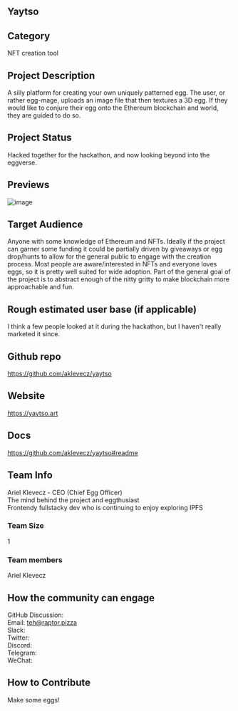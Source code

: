 ## Yaytso

## Category 
NFT creation tool

## Project Description
A silly platform for creating your own uniquely patterned egg. The user, or rather egg-mage, uploads an image file that then textures a 3D egg. If they would like to conjure their egg onto the Ethereum blockchain and world, they are guided to do so.

## Project Status
Hacked together for the hackathon, and now looking beyond into the eggverse.

## Previews
![image](https://user-images.githubusercontent.com/38079642/114130295-18f2cd00-98b5-11eb-9c2e-fccfcf5d3a84.png)

## Target Audience
Anyone with some knowledge of Ethereum and NFTs. Ideally if the project can garner some funding it could be partially driven by giveaways or egg drop/hunts to allow for the general public to engage with the creation process. Most people are aware/interested in NFTs and everyone loves eggs, so it is pretty well suited for wide adoption. Part of the general goal of the project is to abstract enough of the nitty gritty to make blockchain more approachable and fun.

## Rough estimated user base (if applicable)
I think a few people looked at it during the hackathon, but I haven't really marketed it since.

## Github repo
https://github.com/aklevecz/yaytso

## Website
https://yaytso.art

## Docs
https://github.com/aklevecz/yaytso#readme

## Team Info
Ariel Klevecz - CEO (Chief Egg Officer)  
The mind behind the project and eggthusiast  
Frontendy fullstacky dev who is continuing to enjoy exploring IPFS  
 
### Team Size  
1

### Team members  
Ariel Klevecz  

## How the community can engage
GitHub Discussion:  
Email: teh@raptor.pizza  
Slack:  
Twitter:  
Discord:  
Telegram:  
WeChat:  

## How to Contribute
Make some eggs!
